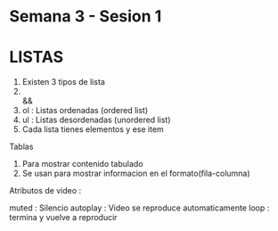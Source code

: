 # Semana 3  - Sesion 1

# LISTAS 


1. Existen 3 tipos de lista
2. <ol></ol> && <ul></ul>
3. ol : Listas ordenadas (ordered list)
4. ul : Listas desordenadas (unordered list)
5. Cada lista tienes elementos y ese item


Tablas
1. Para mostrar contenido tabulado
2. Se usan para mostrar informacion en el formato(fila-columna)




Atributos de video :

muted : Silencio
autoplay : Video se reproduce automaticamente
loop : termina y vuelve a reproducir